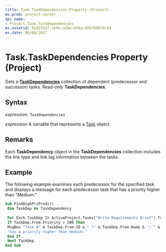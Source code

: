 ```yaml
---
title: Task.TaskDependencies Property (Project)
ms.prod: project-server
api_name:
- Project.Task.TaskDependencies
ms.assetid: 9c02fe5f-cb9e-a10e-bf9a-66b7600f8c64
ms.date: 06/08/2017
---
```



# Task.TaskDependencies Property (Project)

Gets a  **[TaskDependencies](Project.TaskDependency.md)** collection of dependent (predecessor and successor) tasks. Read-only **TaskDependencies**.


## Syntax

 _expression_. `TaskDependencies`

 _expression_ A variable that represents a [Task](./Project.Task.md) object.


## Remarks

Each  **TaskDependency** object in the **TaskDependencies** collection includes the link type and link lag information between the tasks.


## Example

The following example examines each predecessor for the specified task and displays a message for each predecessor task that has a priority higher than "Medium."


```vb
Sub FindHighPriPreds() 
 Dim TaskDep As TaskDependency 
 
 For Each TaskDep In ActiveProject.Tasks("Write Requirements Brief").TaskDependencies 
 If TaskDep.From.Priority > 500 Then 
 MsgBox "Task #" & TaskDep.From.ID & " (" & TaskDep.From.Name & ") " & _ 
 "has a priority higher than medium." 
 End If 
 Next TaskDep 
End Sub
```


